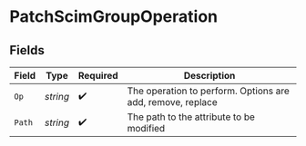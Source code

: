 # PatchScimGroupOperation


## Fields

| Field                                                      | Type                                                       | Required                                                   | Description                                                |
| ---------------------------------------------------------- | ---------------------------------------------------------- | ---------------------------------------------------------- | ---------------------------------------------------------- |
| `Op`                                                       | *string*                                                   | :heavy_check_mark:                                         | The operation to perform. Options are add, remove, replace |
| `Path`                                                     | *string*                                                   | :heavy_check_mark:                                         | The path to the attribute to be modified                   |